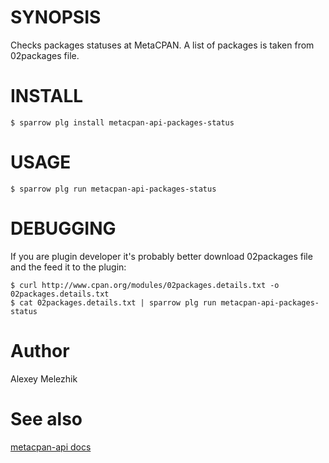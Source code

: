 # SYNOPSIS

Checks packages statuses at MetaCPAN. A list of packages is taken from 02packages file.


# INSTALL

    $ sparrow plg install metacpan-api-packages-status

# USAGE

    $ sparrow plg run metacpan-api-packages-status

# DEBUGGING

If you are plugin developer it's probably better download 02packages file and the feed it to the plugin:

    $ curl http://www.cpan.org/modules/02packages.details.txt -o 02packages.details.txt
    $ cat 02packages.details.txt | sparrow plg run metacpan-api-packages-status

# Author

Alexey Melezhik

# See also 

[metacpan-api docs](https://github.com/metacpan/metacpan-api)
